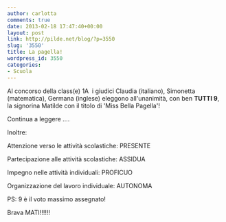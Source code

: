```yaml
---
author: carlotta
comments: true
date: 2013-02-18 17:47:40+00:00
layout: post
link: http://pilde.net/blog/?p=3550
slug: '3550'
title: La pagella!
wordpress_id: 3550
categories:
- Scuola
---
```


Al concorso della class(e) 1A  i giudici Claudia (italiano), Simonetta (matematica), Germana (inglese) eleggono all'unanimità, con ben **TUTTI 9**, la signorina Matilde con il titolo di 'Miss Bella Pagella'!

Continua a leggere ....

Inoltre:

Attenzione verso le attività scolastiche: PRESENTE

Partecipazione alle attività scolastiche: ASSIDUA

Impegno nelle attività individuali: PROFICUO

Organizzazione del lavoro individuale: AUTONOMA

PS: 9 è il voto massimo assegnato!

Brava MATI!!!!!!
